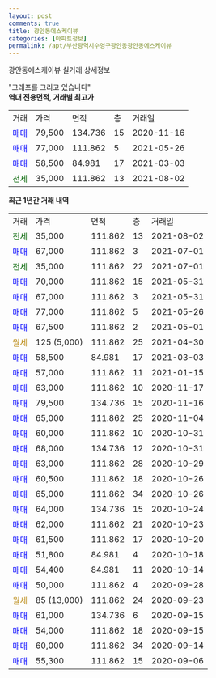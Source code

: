 ```yaml
---
layout: post
comments: true
title: 광안동에스케이뷰
categories: [아파트정보]
permalink: /apt/부산광역시수영구광안동광안동에스케이뷰
---
```


광안동에스케이뷰 실거래 상세정보

<script type="text/javascript">
  google.charts.load('current', {'packages':['line', 'corechart']});
  google.charts.setOnLoadCallback(drawChart);

  function drawChart() {
    var data = new google.visualization.DataTable();
    data.addColumn('date', '거래일');
    data.addColumn('number', "매매");
    data.addColumn('number', "전세");
    data.addColumn('number', "전매");

    data.addRows([[new Date(Date.parse("2021-08-02")), null, 35000, null], [new Date(Date.parse("2021-07-01")), 67000, null, null], [new Date(Date.parse("2021-07-01")), null, 35000, null], [new Date(Date.parse("2021-05-31")), 70000, null, null], [new Date(Date.parse("2021-05-31")), 67000, null, null], [new Date(Date.parse("2021-05-26")), 77000, null, null], [new Date(Date.parse("2021-05-01")), 67500, null, null], [new Date(Date.parse("2021-04-30")), null, null, null], [new Date(Date.parse("2021-03-03")), 58500, null, null], [new Date(Date.parse("2021-01-15")), 57000, null, null], [new Date(Date.parse("2020-11-17")), 63000, null, null], [new Date(Date.parse("2020-11-16")), 79500, null, null], [new Date(Date.parse("2020-11-04")), 65000, null, null], [new Date(Date.parse("2020-10-31")), 60000, null, null], [new Date(Date.parse("2020-10-31")), 68000, null, null], [new Date(Date.parse("2020-10-29")), 63000, null, null], [new Date(Date.parse("2020-10-26")), 60500, null, null], [new Date(Date.parse("2020-10-26")), 65000, null, null], [new Date(Date.parse("2020-10-24")), 64000, null, null], [new Date(Date.parse("2020-10-23")), 62000, null, null], [new Date(Date.parse("2020-10-20")), 61500, null, null], [new Date(Date.parse("2020-10-18")), 51800, null, null], [new Date(Date.parse("2020-10-14")), 54400, null, null], [new Date(Date.parse("2020-09-28")), 50000, null, null], [new Date(Date.parse("2020-09-23")), null, null, null], [new Date(Date.parse("2020-09-15")), 61000, null, null], [new Date(Date.parse("2020-09-15")), 54000, null, null], [new Date(Date.parse("2020-09-14")), 60000, null, null], [new Date(Date.parse("2020-09-06")), 55300, null, null]]);

    var options = {
      hAxis: {
        format: 'yyyy/MM/dd'
      },    
      lineWidth: 0,
      pointsVisible: true,    
      title: '최근 1년간 유형별 실거래가 분포',
      legend: { position: 'bottom' }
    };

    var formatter = new google.visualization.NumberFormat({pattern:'###,###'} );
    formatter.format(data, 1);
    formatter.format(data, 2);
    
    setTimeout(function() {
        var chart = new google.visualization.LineChart(document.getElementById('columnchart_material'));
        chart.draw(data, (options));
        document.getElementById('loading').style.display = 'none';
    }, 200);
  }
</script>


<div id="loading" style="z-index:20; display: block; margin-left: 0px">"그래프를 그리고 있습니다"</div>
<div id="columnchart_material" style="width: 95%; margin-left: 0px; display: block"></div>
<!-- contents start -->
<b>역대 전용면적, 거래별 최고가</b>
<table class="sortable">
    <tr>
      <td>거래</td>
      <td>가격</td>
      <td>면적</td>
      <td>층</td>
      <td>거래일</td>
    </tr>
        <tr>
          <td><a style="color: blue">매매</a></td>
          <td>79,500</td>
          <td>134.736</td>
          <td>15</td>
          <td>2020-11-16</td>
        </tr>            <tr>
          <td><a style="color: blue">매매</a></td>
          <td>77,000</td>
          <td>111.862</td>
          <td>5</td>
          <td>2021-05-26</td>
        </tr>            <tr>
          <td><a style="color: blue">매매</a></td>
          <td>58,500</td>
          <td>84.981</td>
          <td>17</td>
          <td>2021-03-03</td>
        </tr>        
        <tr>
              <td><a style="color: darkgreen">전세</a></td>
              <td>35,000</td>
              <td>111.862</td>
              <td>13</td>
              <td>2021-08-02</td>
            </tr>        
    
</table>

<b>최근 1년간 거래 내역</b>

<table class="sortable">
    <tr>
      <td>거래</td>
      <td>가격</td>
      <td>면적</td>
      <td>층</td>
      <td>거래일</td>
    </tr>
    <tr>
      <td><a style="color: darkgreen">전세</a></td>
      <td>35,000</td>
      <td>111.862</td>
      <td>13</td>
      <td>2021-08-02</td>
    </tr>          <tr>
      <td><a style="color: blue">매매</a></td>
      <td>67,000</td>
      <td>111.862</td>
      <td>3</td>
      <td>2021-07-01</td>
    </tr>          <tr>
      <td><a style="color: darkgreen">전세</a></td>
      <td>35,000</td>
      <td>111.862</td>
      <td>22</td>
      <td>2021-07-01</td>
    </tr>          <tr>
      <td><a style="color: blue">매매</a></td>
      <td>70,000</td>
      <td>111.862</td>
      <td>15</td>
      <td>2021-05-31</td>
    </tr>          <tr>
      <td><a style="color: blue">매매</a></td>
      <td>67,000</td>
      <td>111.862</td>
      <td>3</td>
      <td>2021-05-31</td>
    </tr>          <tr>
      <td><a style="color: blue">매매</a></td>
      <td>77,000</td>
      <td>111.862</td>
      <td>5</td>
      <td>2021-05-26</td>
    </tr>          <tr>
      <td><a style="color: blue">매매</a></td>
      <td>67,500</td>
      <td>111.862</td>
      <td>2</td>
      <td>2021-05-01</td>
    </tr>          <tr>
      <td><a style="color: darkgoldenrod">월세</a></td>
      <td>125 (5,000)</td>
      <td>111.862</td>
      <td>25</td>
      <td>2021-04-30</td>
    </tr>          <tr>
      <td><a style="color: blue">매매</a></td>
      <td>58,500</td>
      <td>84.981</td>
      <td>17</td>
      <td>2021-03-03</td>
    </tr>          <tr>
      <td><a style="color: blue">매매</a></td>
      <td>57,000</td>
      <td>111.862</td>
      <td>11</td>
      <td>2021-01-15</td>
    </tr>          <tr>
      <td><a style="color: blue">매매</a></td>
      <td>63,000</td>
      <td>111.862</td>
      <td>10</td>
      <td>2020-11-17</td>
    </tr>          <tr>
      <td><a style="color: blue">매매</a></td>
      <td>79,500</td>
      <td>134.736</td>
      <td>15</td>
      <td>2020-11-16</td>
    </tr>          <tr>
      <td><a style="color: blue">매매</a></td>
      <td>65,000</td>
      <td>111.862</td>
      <td>25</td>
      <td>2020-11-04</td>
    </tr>          <tr>
      <td><a style="color: blue">매매</a></td>
      <td>60,000</td>
      <td>111.862</td>
      <td>10</td>
      <td>2020-10-31</td>
    </tr>          <tr>
      <td><a style="color: blue">매매</a></td>
      <td>68,000</td>
      <td>134.736</td>
      <td>12</td>
      <td>2020-10-31</td>
    </tr>          <tr>
      <td><a style="color: blue">매매</a></td>
      <td>63,000</td>
      <td>111.862</td>
      <td>28</td>
      <td>2020-10-29</td>
    </tr>          <tr>
      <td><a style="color: blue">매매</a></td>
      <td>60,500</td>
      <td>111.862</td>
      <td>18</td>
      <td>2020-10-26</td>
    </tr>          <tr>
      <td><a style="color: blue">매매</a></td>
      <td>65,000</td>
      <td>111.862</td>
      <td>34</td>
      <td>2020-10-26</td>
    </tr>          <tr>
      <td><a style="color: blue">매매</a></td>
      <td>64,000</td>
      <td>134.736</td>
      <td>15</td>
      <td>2020-10-24</td>
    </tr>          <tr>
      <td><a style="color: blue">매매</a></td>
      <td>62,000</td>
      <td>111.862</td>
      <td>21</td>
      <td>2020-10-23</td>
    </tr>          <tr>
      <td><a style="color: blue">매매</a></td>
      <td>61,500</td>
      <td>111.862</td>
      <td>17</td>
      <td>2020-10-20</td>
    </tr>          <tr>
      <td><a style="color: blue">매매</a></td>
      <td>51,800</td>
      <td>84.981</td>
      <td>4</td>
      <td>2020-10-18</td>
    </tr>          <tr>
      <td><a style="color: blue">매매</a></td>
      <td>54,400</td>
      <td>84.981</td>
      <td>11</td>
      <td>2020-10-14</td>
    </tr>          <tr>
      <td><a style="color: blue">매매</a></td>
      <td>50,000</td>
      <td>111.862</td>
      <td>4</td>
      <td>2020-09-28</td>
    </tr>          <tr>
      <td><a style="color: darkgoldenrod">월세</a></td>
      <td>85 (13,000)</td>
      <td>111.862</td>
      <td>24</td>
      <td>2020-09-23</td>
    </tr>          <tr>
      <td><a style="color: blue">매매</a></td>
      <td>61,000</td>
      <td>134.736</td>
      <td>6</td>
      <td>2020-09-15</td>
    </tr>          <tr>
      <td><a style="color: blue">매매</a></td>
      <td>54,000</td>
      <td>111.862</td>
      <td>18</td>
      <td>2020-09-15</td>
    </tr>          <tr>
      <td><a style="color: blue">매매</a></td>
      <td>60,000</td>
      <td>111.862</td>
      <td>34</td>
      <td>2020-09-14</td>
    </tr>          <tr>
      <td><a style="color: blue">매매</a></td>
      <td>55,300</td>
      <td>111.862</td>
      <td>15</td>
      <td>2020-09-06</td>
    </tr>      </table>
<!-- contents end -->    

